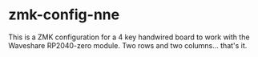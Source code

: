 # zmk-config-nne
This is a ZMK configuration for a 4 key handwired board to work with the Waveshare RP2040-zero module. Two rows and two columns... that's it.
